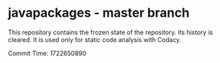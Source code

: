 # javapackages - master branch

This repository contains the frozen state of the repository.
Its history is cleared. It is used only for static code
analysis with Codacy.

Commit Time: 1722650890